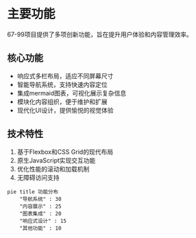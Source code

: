 # 主要功能

67-99项目提供了多项创新功能，旨在提升用户体验和内容管理效率。

## 核心功能

- 响应式多栏布局，适应不同屏幕尺寸
- 智能导航系统，支持快速内容定位
- 集成mermaid图表，可视化展示复杂信息
- 模块化内容组织，便于维护和扩展
- 现代化UI设计，提供愉悦的视觉体验

## 技术特性

1. 基于Flexbox和CSS Grid的现代布局
2. 原生JavaScript实现交互功能
3. 优化性能的滚动和加载机制
4. 无障碍访问支持

```mermaid
pie title 功能分布
    "导航系统" : 30
    "内容展示" : 25
    "图表集成" : 20
    "响应式设计" : 15
    "其他功能" : 10